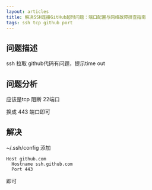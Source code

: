 ```yaml
---
layout: articles
title: 解决SSH连接GitHub超时问题：端口配置与网络故障排查指南
tags: ssh tcp github port
---
```


## 问题描述
ssh 拉取 github代码有问题，提示time out


## 问题分析
应该是tcp 阻断 22端口

换成 443 端口即可


## 解决
~/.ssh/config 添加 

```
Host github.com
  Hostname ssh.github.com
  Port 443
```

即可